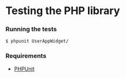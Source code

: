 # Testing the PHP library

### Running the tests

    $ phpunit UserAppWidget/

### Requirements

* [PHPUnit](https://github.com/sebastianbergmann/phpunit/)